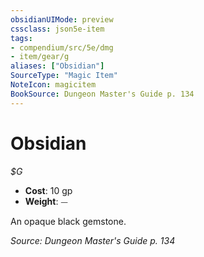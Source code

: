 ```yaml
---
obsidianUIMode: preview
cssclass: json5e-item
tags:
- compendium/src/5e/dmg
- item/gear/g
aliases: ["Obsidian"]
SourceType: "Magic Item"
NoteIcon: magicitem
BookSource: Dungeon Master's Guide p. 134
---
```

# Obsidian
*$G*  

- **Cost**: 10 gp
- **Weight**: ⏤

An opaque black gemstone.

*Source: Dungeon Master's Guide p. 134*
